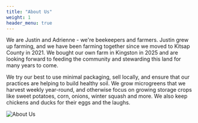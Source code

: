 ```yaml
---
title: "About Us"
weight: 1
header_menu: true
---
```

We are Justin and Adrienne - we're beekeepers and farmers. Justin grew up farming, and we have been farming together since we moved to Kitsap County in 2021. We bought our own farm in Kingston in 2025 and are looking forward to feeding the community and stewarding this land for many years to come. 

We try our best to use minimal packaging, sell locally, and ensure that our practices are helping to build healthy soil. We grow microgreens that we harvest weekly year-round, and otherwise focus on growing storage crops like sweet potatoes, corn, onions, winter squash and more. We also keep chickens and ducks for their eggs and the laughs.


![About Us](images/justin-adrienne.jpg)
